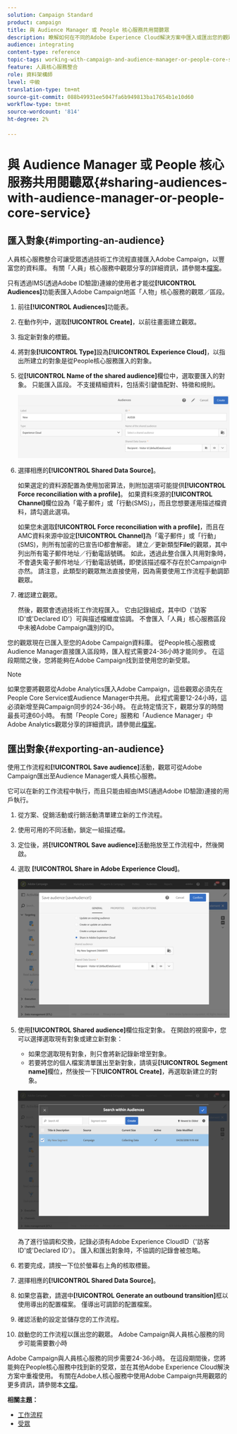 ```yaml
---
solution: Campaign Standard
product: campaign
title: 與 Audience Manager 或 People 核心服務共用閱聽眾
description: 瞭解如何在不同的Adobe Experience Cloud解決方案中匯入或匯出您的觀眾。
audience: integrating
content-type: reference
topic-tags: working-with-campaign-and-audience-manager-or-people-core-service
feature: 人員核心服務整合
role: 資料架構師
level: 中級
translation-type: tm+mt
source-git-commit: 088b49931ee5047fa6b949813ba17654b1e10d60
workflow-type: tm+mt
source-wordcount: '814'
ht-degree: 2%

---
```



# 與 Audience Manager 或 People 核心服務共用閱聽眾{#sharing-audiences-with-audience-manager-or-people-core-service}

## 匯入對象{#importing-an-audience}

人員核心服務整合可讓受眾透過技術工作流程直接匯入Adobe Campaign，以豐富您的資料庫。 有關「人員」核心服務中觀眾分享的詳細資訊，請參閱本[檔案](https://docs.adobe.com/content/help/en/analytics/components/segmentation/segmentation-workflow/seg-publish.html)。

只有透過IMS(透過Adobe ID驗證)連線的使用者才能從&#x200B;**[!UICONTROL Audiences]**&#x200B;功能表匯入Adobe Campaign地區「人物」核心服務的觀眾／區段。

1. 前往&#x200B;**[!UICONTROL Audiences]**&#x200B;功能表。
1. 在動作列中，選取&#x200B;**[!UICONTROL Create]**，以前往畫面建立觀眾。
1. 指定新對象的標籤。
1. 將對象&#x200B;**[!UICONTROL Type]**&#x200B;設為&#x200B;**[!UICONTROL Experience Cloud]**，以指出所建立的對象是從People核心服務匯入的對象。
1. 從&#x200B;**[!UICONTROL Name of the shared audience]**&#x200B;欄位中，選取要匯入的對象。 只能匯入區段。 不支援精細資料，包括索引鍵值配對、特徵和規則。

   ![](assets/aam_import_audience.png)

1. 選擇相應的&#x200B;**[!UICONTROL Shared Data Source]**。

   如果選定的資料源配置為使用加密算法，則附加選項可能提供&#x200B;**[!UICONTROL Force reconciliation with a profile]**。 如果資料來源的&#x200B;**[!UICONTROL Channel]**&#x200B;欄位設為「電子郵件」或「行動(SMS)」，而且您想要運用描述檔資料，請勾選此選項。

   如果您未選取&#x200B;**[!UICONTROL Force reconciliation with a profile]**，而且在AMC資料來源中設定&#x200B;**[!UICONTROL Channel]**&#x200B;為「電子郵件」或「行動」(SMS)，則所有加密的已宣告ID都會解密。 建立／更新類型&#x200B;**File**&#x200B;的觀眾，其中列出所有電子郵件地址／行動電話號碼。 如此，透過此整合匯入共用對象時，不會遺失電子郵件地址／行動電話號碼，即使該描述檔不存在於Campaign中亦然。 請注意，此類型的觀眾無法直接使用，因為需要使用工作流程手動調節觀眾。

1. 確認建立觀眾。

   然後，觀眾會透過技術工作流程匯入。 它由記錄組成，其中ID（&#39;訪客ID&#39;或&#39;Declared ID&#39;）可與描述檔維度協調。 不會匯入「人員」核心服務區段中未被Adobe Campaign識別的ID。

您的觀眾現在已匯入至您的Adobe Campaign資料庫。 從People核心服務或Audience Manager直接匯入區段時，匯入程式需要24-36小時才能同步。 在這段期間之後，您將能夠在Adobe Campaign找到並使用您的新受眾。

>[!NOTE]
>
>如果您要將觀眾從Adobe Analytics匯入Adobe Campaign，這些觀眾必須先在People Core Service或Audience Manager中共用。 此程式需要12-24小時，這必須新增至與Campaign同步的24-36小時。 在此特定情況下，觀眾分享的時間最長可達60小時。 有關「People Core」服務和「Audience Manager」中Adobe Analytics觀眾分享的詳細資訊，請參閱此[檔案](https://docs.adobe.com/content/help/en/analytics/components/segmentation/segmentation-workflow/seg-publish.html)。

## 匯出對象{#exporting-an-audience}

使用工作流程和&#x200B;**[!UICONTROL Save audience]**&#x200B;活動，觀眾可從Adobe Campaign匯出至Audience Manager或人員核心服務。

它可以在新的工作流程中執行，而且只能由經由IMS(通過Adobe ID驗證)連接的用戶執行。

1. 從方案、促銷活動或行銷活動清單建立新的工作流程。
1. 使用可用的不同活動，鎖定一組描述檔。
1. 定位後，將&#x200B;**[!UICONTROL Save audience]**&#x200B;活動拖放至工作流程中，然後開啟。
1. 選取 **[!UICONTROL Share in Adobe Experience Cloud]**。

   ![](assets/aam_save_audience_activity.png)

1. 使用&#x200B;**[!UICONTROL Shared audience]**&#x200B;欄位指定對象。 在開啟的視窗中，您可以選擇選取現有對象或建立新對象：

   * 如果您選取現有對象，則只會將新記錄新增至對象。
   * 若要將您的個人檔案清單匯出至新對象，請填妥&#x200B;**[!UICONTROL Segment name]**&#x200B;欄位，然後按一下&#x200B;**[!UICONTROL Create]**，再選取新建立的對象。

   ![](assets/aam_save_audience_segment_picker.png)

   為了進行協調和交換，記錄必須有Adobe Experience CloudID（&#39;訪客ID&#39;或&#39;Declared ID&#39;）。 匯入和匯出對象時，不協調的記錄會被忽略。

1. 若要完成，請按一下位於螢幕右上角的核取標籤。
1. 選擇相應的&#x200B;**[!UICONTROL Shared Data Source]**。
1. 如果您喜歡，請選中&#x200B;**[!UICONTROL Generate an outbound transition]**&#x200B;框以使用導出的配置檔案。 僅導出可調節的配置檔案。
1. 確認活動的設定並儲存您的工作流程。
1. 啟動您的工作流程以匯出您的觀眾。 Adobe Campaign與人員核心服務的同步可能需要數小時

Adobe Campaign與人員核心服務的同步需要24-36小時。 在這段期間後，您將能夠在People核心服務中找到新的受眾，並在其他Adobe Experience Cloud解決方案中重複使用。 有關在Adobe人核心服務中使用Adobe Campaign共用觀眾的更多資訊，請參閱本[文檔](https://docs.adobe.com/content/help/en/core-services/interface/audiences/t-audience-create.html)。

**相關主題：**

* [工作流程](../../automating/using/get-started-workflows.md)
* [受眾](../../audiences/using/about-audiences.md)

